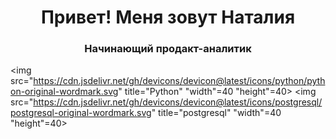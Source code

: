 <div id="header" align="center">
    <h1>Привет! Меня зовут Наталия</h1>
    <h3>Начинающий продакт-аналитик</h3>
</div>


<img src="https://cdn.jsdelivr.net/gh/devicons/devicon@latest/icons/python/python-original-wordmark.svg" title="Python" "width"=40 "height"=40>
<img src="https://cdn.jsdelivr.net/gh/devicons/devicon@latest/icons/postgresql/postgresql-original-wordmark.svg" title="postgresql" "width"=40 "height"=40>

                

<!--
**lazuraim/lazuraim** is a ✨ _special_ ✨ repository because its `README.md` (this file) appears on your GitHub profile.

Here are some ideas to get you started:

- 🔭 I’m currently working on ...
- 🌱 I’m currently learning ...
- 👯 I’m looking to collaborate on ...
- 🤔 I’m looking for help with ...
- 💬 Ask me about ...
- 📫 How to reach me: ...
- 😄 Pronouns: ...
- ⚡ Fun fact: ...


